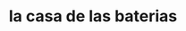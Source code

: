 ---
title: "la casa de las baterias"
url: /barcelona/la-casa-de-las-baterias/
shop: piezas de automóviles
---
